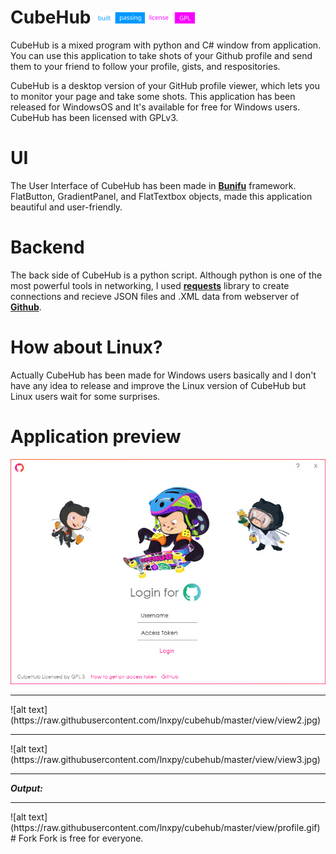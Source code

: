 # CubeHub <span><img src="https://github.com/lnxpy/git-badges/blob/master/build-passing-blue.svg" width="80px"></span><span><img src="https://github.com/lnxpy/git-badges/blob/master/license-gpl.svg" width="80px"></span>

CubeHub is a mixed program with python and C# window from application. You can use this application to take shots of your Github profile and send them to your friend to follow your profile, gists, and respositories.

CubeHub is a desktop version of your GitHub profile viewer, which lets you to monitor your page and take some shots. This application has been released for WindowsOS and It's available for free for Windows users. CubeHub has been licensed with GPLv3. 

# UI
The User Interface of CubeHub has been made in <a href="https://bunifuframework.com/"><b>Bunifu</b></a> framework. FlatButton, GradientPanel, and FlatTextbox objects, made this application beautiful and user-friendly.

# Backend
The back side of CubeHub is a python script. Although python is one of the most powerful tools in networking, I used <a href="https://2.python-requests.org/en/master/"><b>requests</b></a> library to create connections and recieve JSON files and .XML data from webserver of <a href="https://developer.github.com/v3/"><b>Github</b></a>.

# How about Linux?
Actually CubeHub has been made for Windows users basically and I don't have any idea to release and improve the Linux version of CubeHub but Linux users wait for some surprises.

# Application preview
![alt text](https://raw.githubusercontent.com/lnxpy/cubehub/master/view/view1.jpg)
<hr>
![alt text](https://raw.githubusercontent.com/lnxpy/cubehub/master/view/view2.jpg)
<hr>
![alt text](https://raw.githubusercontent.com/lnxpy/cubehub/master/view/view3.jpg)
  <hr>
  <b><i>Output:</i></b>
  <hr>
  ![alt text](https://raw.githubusercontent.com/lnxpy/cubehub/master/view/profile.gif)
# Fork
Fork is free for everyone.
